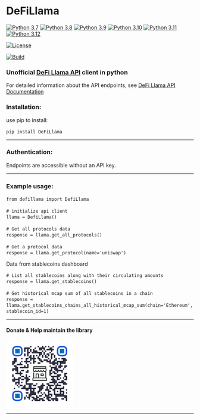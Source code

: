 # DeFiLlama

[![Python 3.7](https://img.shields.io/badge/python-3.7-blue.svg)](https://www.python.org/downloads/release/python-370/)
[![Python 3.8](https://img.shields.io/badge/python-3.8-blue.svg)](https://www.python.org/downloads/release/python-380/)
[![Python 3.9](https://img.shields.io/badge/python-3.9-blue.svg)](https://www.python.org/downloads/release/python-390/)
[![Python 3.10](https://img.shields.io/badge/python-3.10-blue.svg)](https://www.python.org/downloads/release/python-31014/)
[![Python 3.11](https://img.shields.io/badge/python-3.11-blue.svg)](https://www.python.org/downloads/release/python-3119/)
[![Python 3.12](https://img.shields.io/badge/python-3.12-blue.svg)](https://www.python.org/downloads/release/python-3123/)

[![License](https://img.shields.io/badge/License-Apache%202.0-blue.svg)](https://opensource.org/licenses/Apache-2.0)

[![Build](https://github.com/itzmestar/DeFiLlama/actions/workflows/python-package.yml/badge.svg)](https://github.com/itzmestar/DeFiLlama/actions/workflows/python-package.yml)


### Unofficial [DeFi Llama API](https://defillama.com/home) client in python

For detailed information about the API endpoints, see [DeFi Llama API Documentation](https://defillama.com/docs/api)

### Installation:

use pip to install:

``` 
pip install DeFiLlama
```

-----------

### Authentication:

Endpoints are accessible without an API key.

-----------

### Example usage:

```
from defillama import DefiLlama

# initialize api client
llama = DefiLlama()

# Get all protocols data
response = llama.get_all_protocols()

# Get a protocol data
response = llama.get_protocol(name='uniswap')

```

Data from stablecoins dashboard

```
# List all stablecoins along with their circulating amounts
response = llama.get_stablecoins()

# Get historical mcap sum of all stablecoins in a chain
response = llama.get_stablecoins_chains_all_historical_mcap_sum(chain='Ethereum', stablecoin_id=1)
```

-------
#### Donate & Help maintain the library

[![Paypal](qrcode.png)](https://www.paypal.com/ncp/payment/KLFNJN7SH39EN)

-------